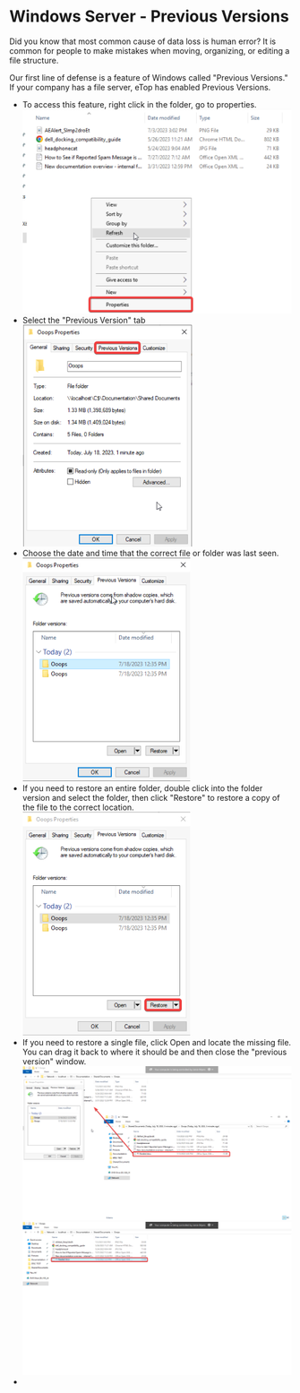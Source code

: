 # Windows Server - Previous Versions

Did you know that most common cause of data loss is human error? It is common for people to make mistakes when moving, organizing, or editing a file structure.&#x20;

Our first line of defense is a feature of Windows called "Previous Versions." If your company has a file server, eTop has enabled Previous Versions.&#x20;

* To access this feature, right click in the folder, go to properties. \
  ![](<../../../.gitbook/assets/image (4) (1) (1).png>)
* Select the "Previous Version" tab\
  ![](<../../../.gitbook/assets/image (2) (1) (1).png>)
* Choose the date and time that the correct file or folder was last seen. \
  ![](<../../../.gitbook/assets/image (14).png>)
* If you need to restore an entire folder, double click into the folder version and select the folder, then click "Restore" to restore a copy of the file to the correct location. \
  ![](<../../../.gitbook/assets/image (18).png>)
* If you need to restore a single file, click Open and locate the missing file. You can drag it back to where it should be and then close the "previous version" window. \
  ![](<../../../.gitbook/assets/image (5) (1) (1).png>)![](<../../../.gitbook/assets/image (3) (1) (1).png>)
*
